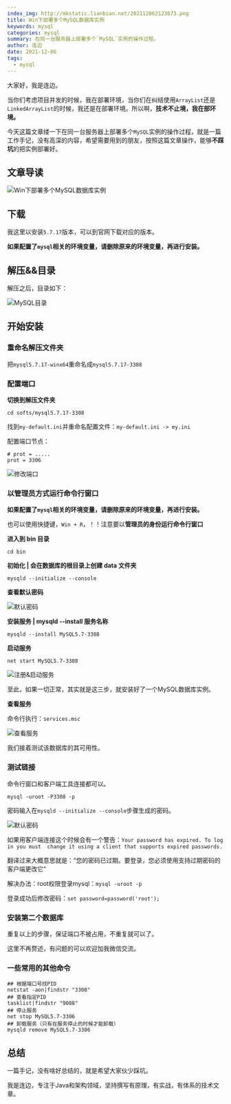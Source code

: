 ```yaml
---
index_img: http://mkstatic.lianbian.net/202112062123673.png
title: Win下部署多个MySQL数据库实例
keywords: mysql
categories: mysql
summary: 在同一台服务器上部署多个`MySQL`实例的操作过程。
author: 连边
date: 2021-12-06
tags:
  - mysql
---
```


大家好，我是连边。

当你们考虑项目并发的时候，我在部署环境，当你们在纠结使用`ArrayList`还是`LinkedArrayList`的时候，我还是在部署环境。所以啊，**技术不止境，我在部环境。**

今天这篇文章缕一下在同一台服务器上部署多个`MySQL`实例的操作过程，就是一篇工作手记，没有高深的内容，希望需要用到的朋友，按照这篇文章操作，能够**不踩坑**的把实例部署好。



## 文章导读

![Win下部署多个MySQL数据库实例](http://mkstatic.lianbian.net/202112062123673.png)



## 下载

我这里以安装`5.7.17`版本，可以到官网下载对应的版本。

**如果配置了`mysql`相关的环境变量，请删除原来的环境变量，再进行安装。**



## 解压&&目录

解压之后，目录如下：

![MySQL目录](http://mkstatic.lianbian.net/202112061915202.png)



## 开始安装

### 重命名解压文件夹

把`mysql5.7.17-winx64`重命名成`mysql5.7.17-3308`

### 配置端口

**切换到解压文件夹**

```shell
cd softs/mysql5.7.17-3308
```

找到`my-default.ini`并重命名配置文件：`my-default.ini -> my.ini`

配置端口节点：

```shell
# prot = .....
prot = 3306
```

![修改端口](http://mkstatic.lianbian.net/202112061946359.png)

### 以**管理员**方式运行命令行窗口

**如果配置了`mysql`相关的环境变量，请删除原来的环境变量，再进行安装。**

也可以使用快捷键，`Win + R`，！！注意要以**管理员的身份运行命令行窗口**

**进入到 bin 目录**

`cd bin`

**初始化 | 会在数据库的根目录上创建 data 文件夹**

`mysqld --initialize --console`

**查看默认密码**

![默认密码](http://mkstatic.lianbian.net/202112061950528.png)

**安装服务 | mysqld --install 服务名称**

`mysqld --install MySQL5.7-3308`

**启动服务**

`net start MySQL5.7-3308`

![注册&启动服务](http://mkstatic.lianbian.net/202112061958557.png)

至此，如果一切正常，其实就是这三步，就安装好了一个MySQL数据库实例。

**查看服务**

命令行执行：`services.msc`

![查看服务](http://mkstatic.lianbian.net/202112062015514.png)

我们接着测试该数据库的其可用性。



### 测试链接

命令行窗口和客户端工具连接都可以。

`mysql -uroot -P3308 -p`

密码输入在`mysqld --initialize --console`步骤生成的密码。

![默认密码](http://mkstatic.lianbian.net/202112062117241.png)

如果用客户端连接这个时候会有一个警告：`Your password has expired. To log in you must  change it using a client that supports expired passwords.`

翻译过来大概意思就是：“您的密码已过期。要登录，您必须使用支持过期密码的客户端更改它”

解决办法：root权限登录mysql：`mysql -uroot -p`

登录成功后修改密码：`set password=password('root');`

### 安装第二个数据库

重复以上的步骤，保证端口不被占用，不重复就可以了。

这里不再赘述，有问题的可以欢迎加我微信交流。

### 一些常用的其他命令

```shell
## 根据端口号找PID
netstat -aon|findstr "3308"
## 查看指定PID
tasklist|findstr "9088"
## 停止服务
net stop MySQL5.7-3306
## 卸载服务（只有在服务停止的时候才能卸载）
mysqld remove MySQL5.7-3306
```



## 总结

一篇手记，没有啥好总结的，就是希望大家伙少踩坑。

我是连边，专注于Java和架构领域，坚持撰写有原理，有实战，有体系的技术文章。